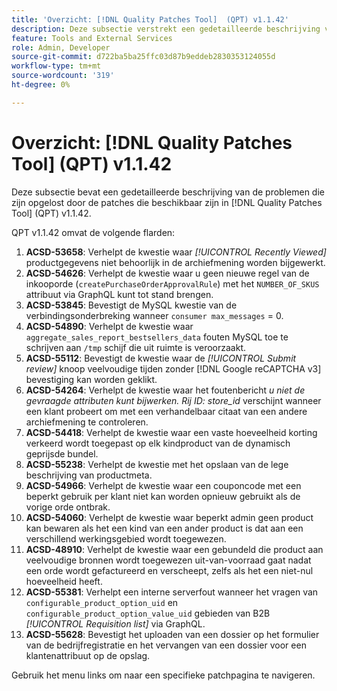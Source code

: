 ```yaml
---
title: 'Overzicht: [!DNL Quality Patches Tool]  (QPT) v1.1.42'
description: Deze subsectie verstrekt een gedetailleerde beschrijving van de kwesties die door de flarden beschikbaar in  [!DNL Quality Patches Tool]  (QPT) v1.1.42 worden bevestigd.
feature: Tools and External Services
role: Admin, Developer
source-git-commit: d722ba5ba25ffc03d87b9eddeb2830353124055d
workflow-type: tm+mt
source-wordcount: '319'
ht-degree: 0%

---
```


# Overzicht: [!DNL Quality Patches Tool] (QPT) v1.1.42

Deze subsectie bevat een gedetailleerde beschrijving van de problemen die zijn opgelost door de patches die beschikbaar zijn in [!DNL Quality Patches Tool] (QPT) v1.1.42.

QPT v1.1.42 omvat de volgende flarden:

1. **ACSD-53658**: Verhelpt de kwestie waar *[!UICONTROL Recently Viewed]* productgegevens niet behoorlijk in de archiefmening worden bijgewerkt.
1. **ACSD-54626**: Verhelpt de kwestie waar u geen nieuwe regel van de inkooporde (`createPurchaseOrderApprovalRule`) met het `NUMBER_OF_SKUS` attribuut via GraphQL kunt tot stand brengen.
1. **ACSD-53845**: Bevestigt de MySQL kwestie van de verbindingsonderbreking wanneer `consumer max_messages` = 0.
1. **ACSD-54890**: Verhelpt de kwestie waar `aggregate_sales_report_bestsellers_data` fouten MySQL toe te schrijven aan `/tmp` schijf die uit ruimte is veroorzaakt.
1. **ACSD-55112**: Bevestigt de kwestie waar de *[!UICONTROL Submit review]* knoop veelvoudige tijden zonder [!DNL Google reCAPTCHA v3] bevestiging kan worden geklikt.
1. **ACSD-54264**: Verhelpt de kwestie waar het foutenbericht *u niet de gevraagde attributen kunt bijwerken. Rij ID: store_id* verschijnt wanneer een klant probeert om met een verhandelbaar citaat van een andere archiefmening te controleren.
1. **ACSD-54418**: Verhelpt de kwestie waar een vaste hoeveelheid korting verkeerd wordt toegepast op elk kindproduct van de dynamisch geprijsde bundel.
1. **ACSD-55238**: Verhelpt de kwestie met het opslaan van de lege beschrijving van productmeta.
1. **ACSD-54966**: Verhelpt de kwestie waar een couponcode met een beperkt gebruik per klant niet kan worden opnieuw gebruikt als de vorige orde ontbrak.
1. **ACSD-54060**: Verhelpt de kwestie waar beperkt admin geen product kan bewaren als het een kind van een ander product is dat aan een verschillend werkingsgebied wordt toegewezen.
1. **ACSD-48910**: Verhelpt de kwestie waar een gebundeld die product aan veelvoudige bronnen wordt toegewezen uit-van-voorraad gaat nadat een orde wordt gefactureerd en verscheept, zelfs als het een niet-nul hoeveelheid heeft.
1. **ACSD-55381**: Verhelpt een interne serverfout wanneer het vragen van `configurable_product_option_uid` en `configurable_product_option_value_uid` gebieden van B2B *[!UICONTROL Requisition list]* via GraphQL.
1. **ACSD-55628**: Bevestigt het uploaden van een dossier op het formulier van de bedrijfregistratie en het vervangen van een dossier voor een klantenattribuut op de opslag.

Gebruik het menu links om naar een specifieke patchpagina te navigeren.
